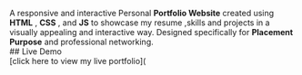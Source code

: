 A responsive and interactive Personal **Portfolio Website** created using **HTML** , **CSS** , and **JS** to showcase my resume ,skills and projects in a visually appealing and interactive way. Designed specifically for **Placement Purpose** and professional networking.<br>## Live Demo <br>[click here to view my live portfolio](


